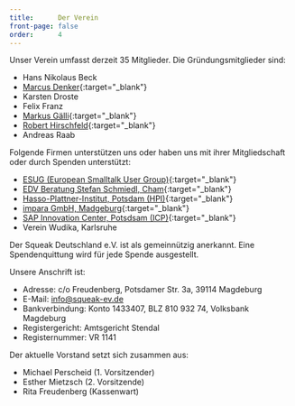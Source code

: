 ```yaml
---
title:      Der Verein
front-page: false
order:      4
---
```


Unser Verein umfasst derzeit 35 Mitglieder. Die Gründungsmitglieder
sind:

- Hans Nikolaus Beck
- [Marcus Denker](http://2denker.de/){:target="_blank"}
- Karsten Droste
- Felix Franz
- [Markus Gälli](http://www.emergent.de){:target="_blank"}
- [Robert Hirschfeld](http://hirschfeld.org){:target="_blank"}
- Andreas Raab

Folgende Firmen unterstützen uns oder haben uns mit ihrer
Mitgliedschaft oder durch Spenden unterstützt:

- [ESUG (European Smalltalk User Group)](http://www.esug.org){:target="_blank"}
- [EDV Beratung Stefan Schmiedl, Cham](http://www.approximity.com/){:target="_blank"}
- [Hasso-Plattner-Institut, Potsdam (HPI)](http://www.hpi.de/){:target="_blank"}
- [impara GmbH, Madgeburg](http://www.impara.de/){:target="_blank"}
- [SAP Innovation Center, Potsdsam (ICP)](http://icn.sap.com/){:target="_blank"}
- Verein Wudika, Karlsruhe

Der Squeak Deutschland e.V. ist als gemeinnützig anerkannt. Eine
Spendenquittung wird für jede Spende ausgestellt.

Unsere Anschrift ist:

- Adresse:         c/o Freudenberg, Potsdamer Str. 3a, 39114 Magdeburg
- E-Mail:          <info@squeak-ev.de>
- Bankverbindung:  Konto 1433407, BLZ 810 932 74, Volksbank Magdeburg
- Registergericht: Amtsgericht Stendal
- Registernummer:  VR 1141

Der aktuelle Vorstand setzt sich zusammen aus:

- Michael Perscheid (1. Vorsitzender)
- Esther Mietzsch (2. Vorsitzende)
- Rita Freudenberg (Kassenwart)
